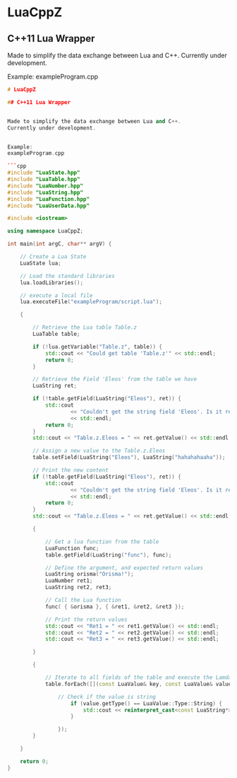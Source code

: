 # LuaCppZ

## C++11 Lua Wrapper


Made to simplify the data exchange between Lua and C++.
Currently under development.


Example:
exampleProgram.cpp

```cpp
# LuaCppZ

## C++11 Lua Wrapper


Made to simplify the data exchange between Lua and C++.
Currently under development.


Example:
exampleProgram.cpp

```cpp
#include "LuaState.hpp"
#include "LuaTable.hpp"
#include "LuaNumber.hpp"
#include "LuaString.hpp"
#include "LuaFunction.hpp"
#include "LuaUserData.hpp"

#include <iostream>

using namespace LuaCppZ;

int main(int argC, char** argV) {

	// Create a Lua State
	LuaState lua;

	// Load the standard libraries
	lua.loadLibraries();

	// execute a local file
	lua.executeFile("exampleProgram/script.lua");

	{

		// Retrieve the Lua table Table.z
		LuaTable table;

		if (!lua.getVariable("Table.z", table)) {
			std::cout << "Could get table 'Table.z'" << std::endl;
			return 0;
		}

		// Retrieve the Field 'Eleos' from the table we have
		LuaString ret;

		if (!table.getField(LuaString("Eleos"), ret)) {
			std::cout
					<< "Couldn't get the string field 'Eleos'. Is it really a string in Lua?"
					<< std::endl;
			return 0;
		}
		std::cout << "Table.z.Eleos = " << ret.getValue() << std::endl;

		// Assign a new value to the Table.z.Eleos
		table.setField(LuaString("Eleos"), LuaString("hahahahaaha"));

		// Print the new content
		if (!table.getField(LuaString("Eleos"), ret)) {
			std::cout
					<< "Couldn't get the string field 'Eleos'. Is it really a string in Lua?"
					<< std::endl;
			return 0;
		}
		std::cout << "Table.z.Eleos = " << ret.getValue() << std::endl;

		{

			// Get a lua function from the table
			LuaFunction func;
			table.getField(LuaString("func"), func);

			// Define the argument, and expected return values
			LuaString orisma("Orisma!");
			LuaNumber ret1;
			LuaString ret2, ret3;

			// Call the Lua function
			func( { &orisma }, { &ret1, &ret2, &ret3 });

			// Print the return values
			std::cout << "Ret1 = " << ret1.getValue() << std::endl;
			std::cout << "Ret2 = " << ret2.getValue() << std::endl;
			std::cout << "Ret3 = " << ret3.getValue() << std::endl;

		}

		{

			// Iterate to all fields of the table and execute the Lamda function for each
			table.forEach([](const LuaValue& key, const LuaValue& value) {

				// Check if the value is string
					if (value.getType() == LuaValue::Type::String) {
						std::cout << reinterpret_cast<const LuaString*>(&value)->getValue()<< std::endl;
					}

				});
		}

	}

	return 0;
}
```

```
